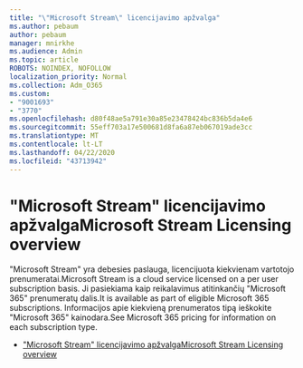 ```yaml
---
title: "\"Microsoft Stream\" licencijavimo apžvalga"
ms.author: pebaum
author: pebaum
manager: mnirkhe
ms.audience: Admin
ms.topic: article
ROBOTS: NOINDEX, NOFOLLOW
localization_priority: Normal
ms.collection: Adm_O365
ms.custom:
- "9001693"
- "3770"
ms.openlocfilehash: d80f48ae5a791e30a85e23478424bc836b5da4e6
ms.sourcegitcommit: 55eff703a17e500681d8fa6a87eb067019ade3cc
ms.translationtype: MT
ms.contentlocale: lt-LT
ms.lasthandoff: 04/22/2020
ms.locfileid: "43713942"
---
```

# <a name="microsoft-stream-licensing-overview"></a><span data-ttu-id="f83cb-102">"Microsoft Stream" licencijavimo apžvalga</span><span class="sxs-lookup"><span data-stu-id="f83cb-102">Microsoft Stream Licensing overview</span></span>

<span data-ttu-id="f83cb-103">"Microsoft Stream" yra debesies paslauga, licencijuota kiekvienam vartotojo prenumeratai.</span><span class="sxs-lookup"><span data-stu-id="f83cb-103">Microsoft Stream is a cloud service licensed on a per user subscription basis.</span></span> <span data-ttu-id="f83cb-104">Ji pasiekiama kaip reikalavimus atitinkančių "Microsoft 365" prenumeratų dalis.</span><span class="sxs-lookup"><span data-stu-id="f83cb-104">It is available as part of eligible Microsoft 365 subscriptions.</span></span> <span data-ttu-id="f83cb-105">Informacijos apie kiekvieną prenumeratos tipą ieškokite "Microsoft 365" kainodara.</span><span class="sxs-lookup"><span data-stu-id="f83cb-105">See Microsoft 365 pricing for information on each subscription type.</span></span>

- [<span data-ttu-id="f83cb-106">"Microsoft Stream" licencijavimo apžvalga</span><span class="sxs-lookup"><span data-stu-id="f83cb-106">Microsoft Stream Licensing overview</span></span>](https://docs.microsoft.com/stream/license-overview)